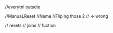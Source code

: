 
//everytni outsdie  

//ManuaLReset
//Name
//Fliping those 2
// => wrong


// resets
// joins
// fuction